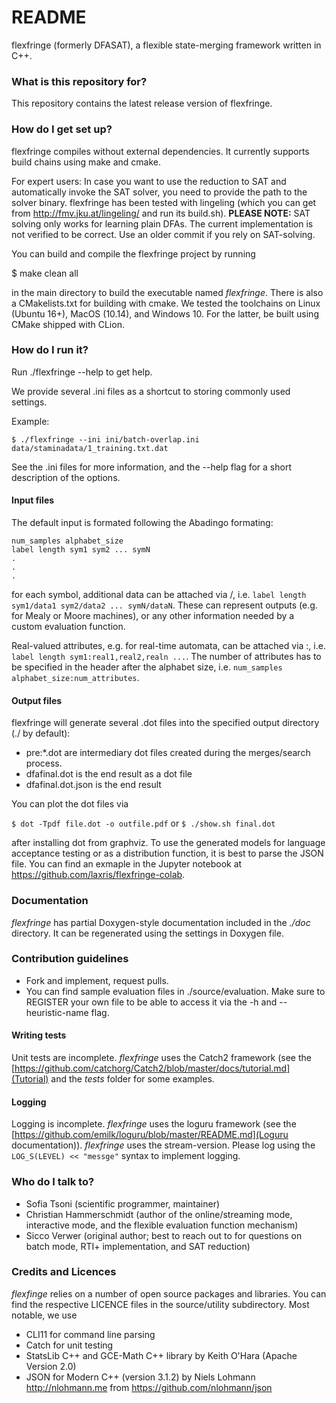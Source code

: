 # README #

flexfringe (formerly DFASAT), a flexible state-merging framework written in C++.

### What is this repository for? ###

This repository contains the latest release version of flexfringe. 

### How do I get set up? ###

flexfringe compiles without external dependencies. It currently supports build chains using make and cmake.

For expert users: In case you want to use the reduction to SAT and automatically invoke the SAT solver, you need to provide the path to the solver binary. flexfringe has been tested with lingeling (which you can get from http://fmv.jku.at/lingeling/ and run its build.sh).
**PLEASE NOTE:** SAT solving only works for learning plain DFAs. The current implementation is not verified to be correct. Use an older commit if you rely on SAT-solving.

You can build and compile the flexfringe project by running

$ make clean all

in the main directory to build the executable named *flexfringe*. There is also a CMakelists.txt for building with cmake. We tested the toolchains on Linux (Ubuntu 16+), MacOS (10.14), and Windows 10. For the latter, be built using CMake shipped with CLion.

### How do I run it? ###

Run ./flexfringe --help to get help.

We provide several .ini files as a shortcut to storing commonly used settings.

Example:

`$ ./flexfringe --ini ini/batch-overlap.ini data/staminadata/1_training.txt.dat`

See the .ini files for more information, and the --help flag for a short description of the options.

#### Input files ####

The default input is formated following the Abadingo formating:

```
num_samples alphabet_size
label length sym1 sym2 ... symN
.
.
.
```
for each symbol, additional data can be attached via /, i.e. `label length sym1/data1 sym2/data2 ... symN/dataN`. These can represent outputs (e.g. for Mealy or Moore machines), or any other information needed by a custom evaluation function.

Real-valued attributes, e.g. for real-time automata, can be attached via :, i.e. `label length sym1:real1,real2,realn ...`. The number of attributes has to be specified in the header after the alphabet size, i.e. `num_samples alphabet_size:num_attributes`.

#### Output files ####

flexfringe will generate several .dot files into the specified output directory (./ by default):

* pre\:\*.dot are intermediary dot files created during the merges/search process.
* dfafinal.dot is the end result as a dot file
* dfafinal.dot.json is the end result

You can plot the dot files via

`$ dot -Tpdf file.dot -o outfile.pdf`
or
`$ ./show.sh final.dot`

after installing dot from graphviz. 
To use the generated models for language acceptance testing or as a distribution function, it is best to parse the JSON file. You can find an exmaple in the Jupyter notebook at https://github.com/laxris/flexfringe-colab.

### Documentation ###

*flexfringe* has partial Doxygen-style documentation included in the *./doc* directory. It can be regenerated using the settings in Doxygen file.

### Contribution guidelines ###

* Fork and implement, request pulls.
* You can find sample evaluation files in ./source/evaluation. Make sure to REGISTER your own file to be able to access it via the -h and --heuristic-name flag.

#### Writing tests ####

Unit tests are incomplete. *flexfringe* uses the Catch2 framework (see the [https://github.com/catchorg/Catch2/blob/master/docs/tutorial.md](Tutorial) and the *tests* folder for some examples.

#### Logging ####
Logging is incomplete. *flexfringe* uses the loguru framework (see the [https://github.com/emilk/loguru/blob/master/README.md](Loguru documentation)). *flexfringe* uses the stream-version. Please log using the `LOG_S(LEVEL) << "messge"` syntax to implement logging.
 
### Who do I talk to? ###

* Sofia Tsoni (scientific programmer, maintainer)
* Christian Hammerschmidt (author of the online/streaming mode, interactive mode, and the flexible evaluation function mechanism)
* Sicco Verwer (original author; best to reach out to for questions on batch mode, RTI+ implementation, and SAT reduction)

### Credits and Licences

*flexfinge* relies on a number of open source packages and libraries. You can find the respective LICENCE files in the source/utility subdirectory. 
Most notable, we use

* CLI11 for command line parsing
* Catch for unit testing
* StatsLib C++ and GCE-Math C++ library by Keith O'Hara (Apache Version 2.0)
* JSON for Modern C++ (version 3.1.2) by Niels Lohmann <http://nlohmann.me> from https://github.com/nlohmann/json

